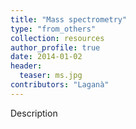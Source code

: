 ```yaml
---
title: "Mass spectrometry"
type: "from_others"
collection: resources
author_profile: true
date: 2014-01-02
header:
  teaser: ms.jpg
contributors: "Laganà" 
---
```

<p align= "justify">

Description
